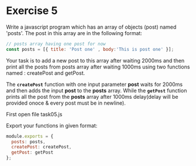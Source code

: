 # Exercise 5


Write a javascript program which has an array of objects (post) named 'posts'. The post in this array are in the following format:

```js
// posts array having one post for now
const posts = [{ title: 'Post one' , body:'This is post one' }];
```

Your task is to add a new post to this array after waiting 2000ms and then print all the posts from posts array after waiting 1000ms using two functions named : createPost and getPost.

The **`createPost`** function with one input parameter **post** waits for 2000ms and then adds the input **post** to the **posts** array. While the **`getPost`** function prints all the post from the **posts** array after 1000ms delay(delay will be provided onoce & every post must be in newline).

First open file task05.js

Export your functions in given format:

```js
module.exports = {
  posts: posts,
  createPost: createPost,
  getPost: getPost
};
```